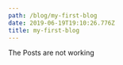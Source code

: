 ```yaml
---
path: /blog/my-first-blog
date: 2019-06-19T19:10:26.776Z
title: my-first-blog
---
```

The Posts are not working
